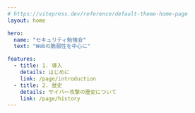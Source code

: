 ```yaml
---
# https://vitepress.dev/reference/default-theme-home-page
layout: home

hero:
  name: "セキュリティ勉強会"
  text: "Webの脆弱性を中心に"

features:
  - title: 1. 導入
    details: はじめに
    link: /page/introduction
  - title: 2. 歴史
    details: サイバー攻撃の歴史について
    link: /page/history
---
```

